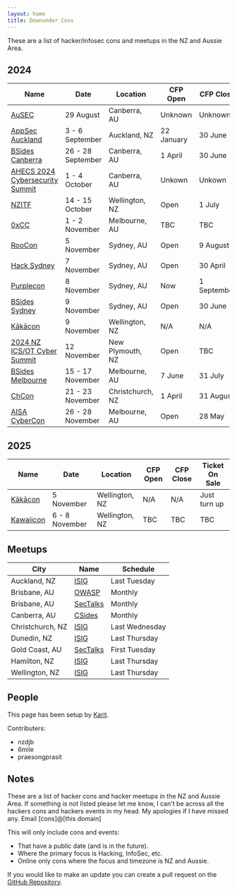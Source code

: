 ```yaml
---
layout: home
title: Downunder Cons
---
```


These are a list of hacker/infosec cons and meetups in the NZ and Aussie Area.

## 2024

| Name | Date | Location | CFP Open | CFP Close | Ticket On Sale |
| ---- | ---- | -------- | -------- | --------- | -------------- |
| [AuSEC](https://publicsectornetwork.com/event/australian-security-summit-ausec/) | 29 August | Canberra, AU | Unknown | Unknown | Now |
| [AppSec Auckland](https://appsec.org.nz/conference/) | 3 - 6 September | Auckland, NZ | 22 January | 30 June | 1 April |
| [BSides Canberra](https://www.bsidesau.com.au/) | 26 - 28 September | Canberra, AU | 1 April | 30 June | Now |
| [AHECS 2024 Cybersecurity Summit](https://www.ahecs.edu.au/events/ahecs-2024-cybersecurity-summit/) | 1 - 4 October | Canberra, AU | Unkown | Unkown | Now |
| [NZITF](https://nzitf.org.nz/conference-details) | 14 - 15 October | Wellington, NZ | Open | 1 July | Now |
| [0xCC](https://0xcc.sh/) | 1 - 2 November | Melbourne, AU | TBC | TBC | TBC |
| [RooCon](https://x.com/RooCon_AU) | 5 November | Sydney, AU | Open | 9 August | TBC |
| [Hack Sydney](https://www.hack.sydney/) | 7 November | Sydney, AU | Open | 30 April | Now |
| [Purplecon](https://purplecon.org/) | 8 November | Sydney, AU | Now | 1 September | TBC |
| [BSides Sydney](https://bsides.sydney) | 9 November | Sydney, AU | Open | 30 June | Now |
| [Kākācon](https://www.kākācon.nz/) | 9 November | Wellington, NZ | N/A | N/A | Just turn up |
| [2024 NZ ICS/OT Cyber Summit](https://icscyber.org.nz/) | 12 November | New Plymouth, NZ | Open | TBC | Now |
| [BSides Melbourne](https://www.bsidesmelbourne.com/) | 15 - 17 November | Melbourne, AU | 7 June | 31 July | TBC |
| [ChCon](https://2024.chcon.nz/) | 21 - 23 November | Christchurch, NZ | 1 April | 31 August | 31 July |
| [AISA CyberCon](https://conference.aisa.org.au/QuickEventWebsitePortal/2024-australian-cyber-conference-melbourne/cfs-site) | 26 - 28 November | Melbourne, AU | Open | 28 May | Unknown |

## 2025

| Name | Date | Location | CFP Open | CFP Close | Ticket On Sale |
| ---- | ---- | -------- | -------- | --------- | -------------- |
| [Kākācon](https://www.kākācon.nz/) | 5 November | Wellington, NZ | N/A | N/A | Just turn up |
| [Kawaiicon](https://kawaiicon.org/) | 6 - 8 November | Wellington, NZ | TBC | TBC | TBC |

## Meetups

| City | Name | Schedule |
| ---- | ---- | -------- |
| Auckland, NZ | [ISIG](https://isig.org.nz/) | Last Tuesday |
| Brisbane, AU | [OWASP](https://www.meetup.com/brisbane-owasp-meetup-group/) | Monthly |
| Brisbane, AU | [SecTalks](https://www.meetup.com/SecTalks-Brisbane/) | Monthly |
| Canberra, AU | [CSides](https://www.bsidesau.com.au/csides.html) | Monthly |
| Christchurch, NZ | [ISIG](https://www.meetup.com/isig-christchurch-nz/) | Last Wednesday |
| Dunedin, NZ | [ISIG](https://isig.org.nz/) | Last Thursday |
| Gold Coast, AU | [SecTalks](https://www.meetup.com/sectalks-goldcoast/) | First Tuesday |
| Hamilton, NZ | [ISIG](https://isig.org.nz/) | Last Thursday |
| Wellington, NZ | [ISIG](https://isig.org.nz/) | Last Thursday |

## People
This page has been setup by [Karit](https://www.karit.nz/).

Contributers:
* nzdjb
* 6mile
* praesongprasit

## Notes
These are a list of hacker cons and hacker meetups in the NZ and Aussie Area. If something is not listed please let me know, I can't be across all the hackers cons and hackers events in my head. My apologies if I have missed any. Email [cons]@[this domain]

This will only include cons and events:
* That have a public date (and is in the future).
* Where the primary focus is Hacking, InfoSec, etc.
* Online only cons where the focus and timezone is NZ and Aussie.

If you would like to make an update you can create a pull request on the [GitHub Repository](https://github.com/nzkarit/downundercons).
